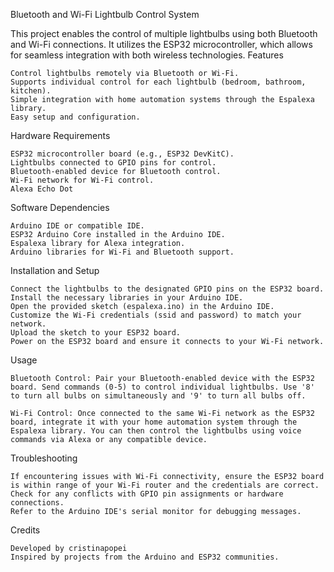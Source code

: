 Bluetooth and Wi-Fi Lightbulb Control System

This project enables the control of multiple lightbulbs using both Bluetooth and Wi-Fi connections. It utilizes the ESP32 microcontroller, which allows for seamless integration with both wireless technologies.
Features

    Control lightbulbs remotely via Bluetooth or Wi-Fi.
    Supports individual control for each lightbulb (bedroom, bathroom, kitchen).
    Simple integration with home automation systems through the Espalexa library.
    Easy setup and configuration.

Hardware Requirements

    ESP32 microcontroller board (e.g., ESP32 DevKitC).
    Lightbulbs connected to GPIO pins for control.
    Bluetooth-enabled device for Bluetooth control.
    Wi-Fi network for Wi-Fi control.
    Alexa Echo Dot

Software Dependencies

    Arduino IDE or compatible IDE.
    ESP32 Arduino Core installed in the Arduino IDE.
    Espalexa library for Alexa integration.
    Arduino libraries for Wi-Fi and Bluetooth support.

Installation and Setup

    Connect the lightbulbs to the designated GPIO pins on the ESP32 board.
    Install the necessary libraries in your Arduino IDE.
    Open the provided sketch (espalexa.ino) in the Arduino IDE.
    Customize the Wi-Fi credentials (ssid and password) to match your network.
    Upload the sketch to your ESP32 board.
    Power on the ESP32 board and ensure it connects to your Wi-Fi network.

Usage

    Bluetooth Control: Pair your Bluetooth-enabled device with the ESP32 board. Send commands (0-5) to control individual lightbulbs. Use '8' to turn all bulbs on simultaneously and '9' to turn all bulbs off.

    Wi-Fi Control: Once connected to the same Wi-Fi network as the ESP32 board, integrate it with your home automation system through the Espalexa library. You can then control the lightbulbs using voice commands via Alexa or any compatible device.

Troubleshooting

    If encountering issues with Wi-Fi connectivity, ensure the ESP32 board is within range of your Wi-Fi router and the credentials are correct.
    Check for any conflicts with GPIO pin assignments or hardware connections.
    Refer to the Arduino IDE's serial monitor for debugging messages.

Credits

    Developed by cristinapopei
    Inspired by projects from the Arduino and ESP32 communities.
